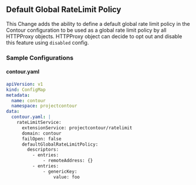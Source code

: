 ## Default Global RateLimit Policy

This Change adds the ability to define a default global rate limit policy in the Contour configuration
to be used as a global rate limit policy by all HTTPProxy objects.
HTTPProxy object can decide to opt out and disable this feature using `disabled` config.

### Sample Configurations
#### contour.yaml
```yaml
apiVersion: v1
kind: ConfigMap
metadata:
  name: contour
  namespace: projectcontour
data:
  contour.yaml: |
    rateLimitService:
      extensionService: projectcontour/ratelimit
      domain: contour
      failOpen: false
      defaultGlobalRateLimitPolicy:
        descriptors:
          - entries:
              - remoteAddress: {}
          - entries:
              - genericKey:
                  value: foo
```
